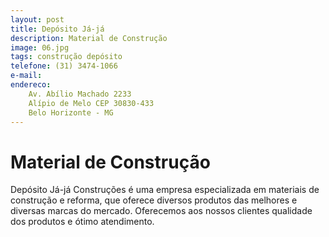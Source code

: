 ```yaml
---
layout: post
title: Depósito Já-já
description: Material de Construção
image: 06.jpg
tags: construção depósito
telefone: (31) 3474-1066
e-mail: 
endereco:
    Av. Abílio Machado 2233
    Alípio de Melo CEP 30830-433
    Belo Horizonte - MG
---
```


# Material de Construção

Depósito Já-já Construções é uma empresa especializada em materiais de construção e reforma, que oferece diversos produtos das 
melhores e diversas marcas do mercado. 
Oferecemos aos nossos clientes qualidade dos produtos e ótimo atendimento.


